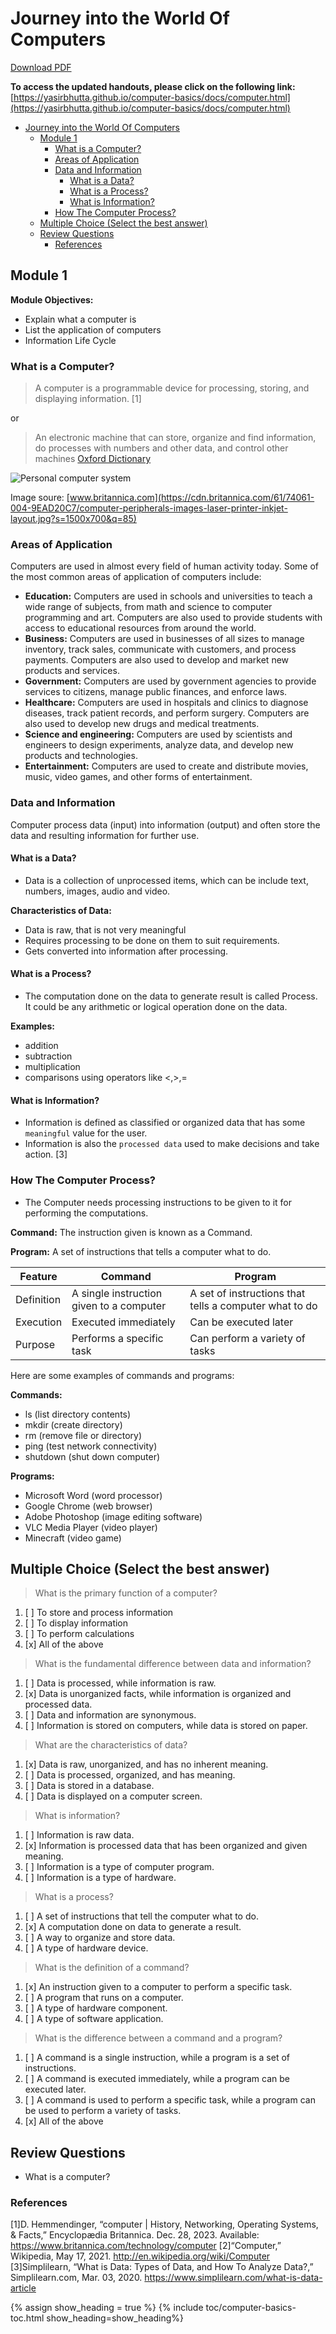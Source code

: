 
# Journey into the World Of Computers

[Download PDF](https://yasirbhutta.github.io/computer-basics/docs/computer.pdf)

**To access the updated handouts, please click on the following link:**
[https://yasirbhutta.github.io/computer-basics/docs/computer.html](https://yasirbhutta.github.io/computer-basics/docs/computer.html)

- [Journey into the World Of Computers](#journey-into-the-world-of-computers)
  - [Module 1](#module-1)
    - [What is a Computer?](#what-is-a-computer)
    - [Areas of Application](#areas-of-application)
    - [Data and Information](#data-and-information)
      - [What is a Data?](#what-is-a-data)
      - [What is a Process?](#what-is-a-process)
      - [What is Information?](#what-is-information)
    - [How The Computer Process?](#how-the-computer-process)
  - [Multiple Choice (Select the best answer)](#multiple-choice-select-the-best-answer)
  - [Review Questions](#review-questions)
    - [References](#references)

## Module 1

**Module Objectives:**

- Explain what a computer is
- List the application of computers
- Information Life Cycle

### What is a Computer?

> A computer is a programmable device for processing, storing, and displaying information. [1]

or

> An electronic machine that can store, organize and find information, do processes with numbers and other data, and control other machines [Oxford Dictionary](https://www.oxfordlearnersdictionaries.com/definition/english/computer)

![Personal computer system](https://cdn.britannica.com/61/74061-004-9EAD20C7/computer-peripherals-images-laser-printer-inkjet-layout.jpg?s=1500x700&q=85)

Image soure: [www.britannica.com](https://cdn.britannica.com/61/74061-004-9EAD20C7/computer-peripherals-images-laser-printer-inkjet-layout.jpg?s=1500x700&q=85)

### Areas of Application

Computers are used in almost every field of human activity today. Some of the most common areas of application of computers include:

- **Education:** Computers are used in schools and universities to teach a wide range of subjects, from math and science to computer programming and art. Computers are also used to provide students with access to educational resources from around the world.
- **Business:** Computers are used in businesses of all sizes to manage inventory, track sales, communicate with customers, and process payments. Computers are also used to develop and market new products and services.
- **Government:** Computers are used by government agencies to provide services to citizens, manage public finances, and enforce laws.
- **Healthcare:** Computers are used in hospitals and clinics to diagnose diseases, track patient records, and perform surgery. Computers are also used to develop new drugs and medical treatments.
- **Science and engineering:** Computers are used by scientists and engineers to design experiments, analyze data, and develop new products and technologies.
- **Entertainment:** Computers are used to create and distribute movies, music, video games, and other forms of entertainment.

### Data and Information

Computer process data (input) into information (output) and often store the data and resulting information for further use.

#### What is a Data?

- Data is a collection of unprocessed items, which can be include text, numbers, images, audio and video.

**Characteristics of Data:**

- Data is raw, that is not very meaningful
- Requires processing to be done on them to suit requirements.
- Gets converted into information after processing.

<script async src="https://pagead2.googlesyndication.com/pagead/js/adsbygoogle.js?client=ca-pub-1602443888929206"
     crossorigin="anonymous"></script>
<ins class="adsbygoogle"
     style="display:block; text-align:center;"
     data-ad-layout="in-article"
     data-ad-format="fluid"
     data-ad-client="ca-pub-1602443888929206"
     data-ad-slot="6296238623"></ins>
<script>
     (adsbygoogle = window.adsbygoogle || []).push({});
</script>

#### What is a Process?

- The computation done on the data to generate result is called Process. It could be any arithmetic  or logical operation done on the data.

**Examples:**

- addition
- subtraction
- multiplication
- comparisons using operators like <,>,=

#### What is Information?

- Information is defined as classified or organized data that has some `meaningful` value for the user.
- Information is also the `processed data` used to make decisions and take action. [3]
  
### How The Computer Process?

- The Computer needs processing instructions to be given to it for performing the computations.

**Command:** The instruction given is known as a Command.

**Program:** A set of instructions that tells a computer what to do.

| Feature    | Command                                  | Program                                                |
| ---------- | ---------------------------------------- | ------------------------------------------------------ |
| Definition | A single instruction given to a computer | A set of instructions that tells a computer what to do |
| Execution  | Executed immediately                     | Can be executed later                                  |
| Purpose    | Performs a specific task                 | Can perform a variety of tasks                         |

Here are some examples of commands and programs:

**Commands:**

- ls (list directory contents)
- mkdir (create directory)
- rm (remove file or directory)
- ping (test network connectivity)
- shutdown (shut down computer)

**Programs:**

- Microsoft Word (word processor)
- Google Chrome (web browser)
- Adobe Photoshop (image editing software)
- VLC Media Player (video player)
- Minecraft (video game)
<script async src="https://pagead2.googlesyndication.com/pagead/js/adsbygoogle.js?client=ca-pub-1602443888929206"
     crossorigin="anonymous"></script>
<ins class="adsbygoogle"
     style="display:block; text-align:center;"
     data-ad-layout="in-article"
     data-ad-format="fluid"
     data-ad-client="ca-pub-1602443888929206"
     data-ad-slot="6296238623"></ins>
<script>
     (adsbygoogle = window.adsbygoogle || []).push({});
</script>
## Multiple Choice (Select the best answer)

> What is the primary function of a computer?

1. [ ] To store and process information
2. [ ] To display information
3. [ ] To perform calculations
4. [x] All of the above

> What is the fundamental difference between data and information?

1. [ ] Data is processed, while information is raw.
2. [x] Data is unorganized facts, while information is organized and processed data.
3. [ ] Data and information are synonymous.
4. [ ] Information is stored on computers, while data is stored on paper.

> What are the characteristics of data?

1. [x] Data is raw, unorganized, and has no inherent meaning.
2. [ ] Data is processed, organized, and has meaning.
3. [ ] Data is stored in a database.
4. [ ] Data is displayed on a computer screen.

> What is information?

1. [ ] Information is raw data.
2. [x] Information is processed data that has been organized and given meaning.
3. [ ] Information is a type of computer program.
4. [ ] Information is a type of hardware.

> What is a process?

1. [ ] A set of instructions that tell the computer what to do.
2. [x] A computation done on data to generate a result.
3. [ ] A way to organize and store data.
4. [ ] A type of hardware device.

> What is the definition of a command?

1. [x] An instruction given to a computer to perform a specific task.
2. [ ] A program that runs on a computer.
3. [ ] A type of hardware component.
4. [ ] A type of software application.

> What is the difference between a command and a program?

1. [ ] A command is a single instruction, while a program is a set of instructions.
2. [ ] A command is executed immediately, while a program can be executed later.
3. [ ] A command is used to perform a specific task, while a program can be used to perform a variety of tasks.
4. [x] All of the above

## Review Questions

- What is a computer?

### References

[1]D. Hemmendinger, “computer | History, Networking, Operating Systems, & Facts,” Encyclopædia Britannica. Dec. 28, 2023. Available: https://www.britannica.com/technology/computer
[2]“Computer,” Wikipedia, May 17, 2021. http://en.wikipedia.org/wiki/Computer
[3]Simplilearn, “What is Data: Types of Data, and How To Analyze Data?,” Simplilearn.com, Mar. 03, 2020. <https://www.simplilearn.com/what-is-data-article>

{% assign show_heading = true %}
{% include toc/computer-basics-toc.html show_heading=show_heading%}
‌
